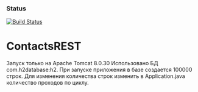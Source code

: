 ### Status
[![Build Status](https://travis-ci.org/zSvetik/ContactsREST.svg?branch=master)](https://travis-ci.org/zSvetik/ContactsREST)
# ContactsREST
Запуск только на Apache Tomcat 8.0.30
Использовано БД com.h2database:h2. При запуске приложения в базе создается 100000 строк. Для изменения количества строк изменить в Application.java количество проходов по циклу.

